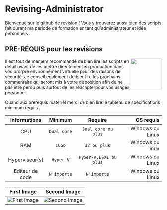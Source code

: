 # Revising-Administrator
Bienvenue sur le github de revision ! Vous y trouverez aussi bien des scripts fait durant ma periode de formation en tant qu'administrateur et idée personnels .

## PRE-REQUIS pour les revisions

<img align="right" width="100" height="100" src="https://media.tenor.com/images/6a136e1c2d7b30298a5b657348097a60/tenor.gif">
Il est tout de memem recommandé de bien lire les scripts en detail avant de les mettre directement en production dans vos 
prorpre environnement virtuelle pour des raisons de sécurité .Je conseil egalement de bien lire les prochains commentaire 
qui seront mis à votre disposition afin de ne pas etre perdu puis surtout de les readapterpour vos usages personnel.



Quand aux prerequis materiel merci de bien lire le tableau de specifications minimum requis.



|   Informations |   Minimum |   Require |   OS requis    |
|:-:    |:-:    |:-:    |--:    |
|   CPU   |   ```Dual core``` |   ```Dual core ou plus``` |   Windows ou Linux  |
|   RAM  |   ```16Go``` |   ```32 ou plus``` |   Windows ou linux  |
|   Hyperviseur(s)   |   ```Hyper-V``` |   ```Hyper-V,ESXI ou plus``` |   Windows ou Linux  |
|   Editeur de code    |   ```N'importe``` |   ```N'importe``` |   Windows ou Linux  |

First Image|Second Image|
|:-:|:-:|
|![First Image](https://images.pexels.com/photos/585759/pexels-photo-585759.jpeg?h=750&w=1260)|![Second Image](https://images.pexels.com/photos/1335115/pexels-photo-1335115.jpeg?h=750&w=1260)|
